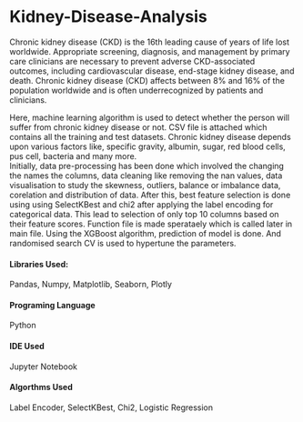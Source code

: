 # Kidney-Disease-Analysis
Chronic kidney disease (CKD) is the 16th leading cause of years of life lost worldwide. Appropriate screening, diagnosis, and management by primary care clinicians are necessary to prevent adverse CKD-associated outcomes, including cardiovascular disease, end-stage kidney disease, and death. Chronic kidney disease (CKD) affects between 8% and 16% of the population worldwide and is often underrecognized by patients and clinicians.

Here, machine learning algorithm is used to detect whether the person will suffer from chronic kidney disease or not. CSV file is attached which contains all the training and test datasets. 
Chronic kidney disease depends upon various factors like, specific gravity, albumin, sugar, red blood cells, pus cell, bacteria and many more.  
Initially, data pre-processing has been done which involved the changing the names the columns, data cleaning like removing the nan values, data visualisation to study the skewness, outliers, balance or imbalance data, corelation and distribution of data. 
After this, best feature selection is done using using SelectKBest and chi2 after applying the label encoding for categorical data. This lead to selection of only top 10 columns based on their feature scores. Function file is made sperataely which is called later in main file. 
Using the XGBoost algorithm, prediction of model is done. And randomised search CV is used to hypertune the parameters.

#### Libraries Used:

Pandas, Numpy, Matplotlib, Seaborn, Plotly

#### Programing Language 
Python 

#### IDE Used
Jupyter Notebook

#### Algorthms Used
Label Encoder, SelectKBest, Chi2, Logistic Regression
